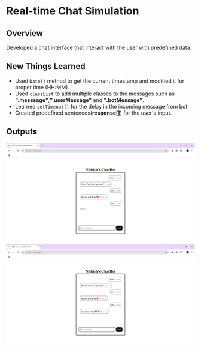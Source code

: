 # Real-time Chat Simulation

## Overview
 Developed a chat interface that interact with the user with predefined data.


## New Things Learned
- Used `Date()` method to get the current timestamp and modified it for proper time (HH:MM).
- Used `classList` to add multiple classes to the messages such as **".messsage"**,**".userMessage"** and **".botMessage"**.
- Learned `setTimeout()` for the delay in the incoming message from bot.
- Created predefined sentences(**response[]**) for the user's input.


## Outputs

![Typing](Outputs/typing.png)
![Response](Outputs/response.png)
